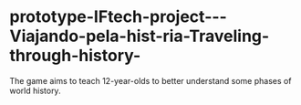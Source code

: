 # prototype-IFtech-project---Viajando-pela-hist-ria-Traveling-through-history-
The game aims to teach 12-year-olds to better understand some phases of world history.
